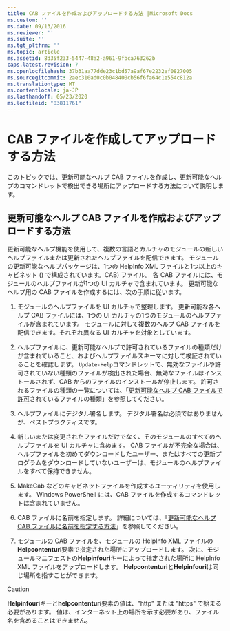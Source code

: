 ```yaml
---
title: CAB ファイルを作成およびアップロードする方法 |Microsoft Docs
ms.custom: ''
ms.date: 09/13/2016
ms.reviewer: ''
ms.suite: ''
ms.tgt_pltfrm: ''
ms.topic: article
ms.assetid: 8d35f233-5447-48a2-a961-9fbca763262b
caps.latest.revision: 7
ms.openlocfilehash: 37b31aa77dde23c1bd57a9af67e2232ef0827005
ms.sourcegitcommit: 2aec310ad0c0b048400cb56f6fa64c1e554c812a
ms.translationtype: MT
ms.contentlocale: ja-JP
ms.lasthandoff: 05/23/2020
ms.locfileid: "83811761"
---
```

# <a name="how-to-create-and-upload-cab-files"></a>CAB ファイルを作成してアップロードする方法

このトピックでは、更新可能なヘルプ CAB ファイルを作成し、更新可能なヘルプのコマンドレットで検出できる場所にアップロードする方法について説明します。

## <a name="how-to-create-and-upload-updatable-help-cab-files"></a>更新可能なヘルプ CAB ファイルを作成およびアップロードする方法

更新可能なヘルプ機能を使用して、複数の言語とカルチャのモジュールの新しいヘルプファイルまたは更新されたヘルプファイルを配信できます。 モジュールの更新可能なヘルプパッケージは、1つの HelpInfo XML ファイルと1つ以上のキャビネット () で構成されています。CAB) ファイル。 各 CAB ファイルには、モジュールのヘルプファイルが1つの UI カルチャで含まれています。 更新可能なヘルプ用の CAB ファイルを作成するには、次の手順に従います。

1. モジュールのヘルプファイルを UI カルチャで整理します。 更新可能な各ヘルプ CAB ファイルには、1つの UI カルチャの1つのモジュールのヘルプファイルが含まれています。 モジュールに対して複数のヘルプ CAB ファイルを配信できます。それぞれ異なる UI カルチャを対象としています。

2. ヘルプファイルに、更新可能なヘルプで許可されているファイルの種類だけが含まれていること、およびヘルプファイルスキーマに対して検証されていることを確認します。 `Update-Help`コマンドレットで、無効なファイルや許可されていない種類のファイルが検出された場合、無効なファイルはインストールされず、CAB からのファイルのインストールが停止します。 許可されるファイルの種類の一覧については、「[更新可能なヘルプ CAB ファイルで許可](./file-types-permitted-in-an-updatable-help-cab-file.md)されているファイルの種類」を参照してください。

3. ヘルプファイルにデジタル署名します。 デジタル署名は必須ではありませんが、ベストプラクティスです。

4. 新しいまたは変更されたファイルだけでなく、そのモジュールのすべてのヘルプファイルを UI カルチャに含めます。 CAB ファイルが不完全な場合は、ヘルプファイルを初めてダウンロードしたユーザー、またはすべての更新プログラムをダウンロードしていないユーザーは、モジュールのヘルプファイルをすべて保持できません。

5. MakeCab などのキャビネットファイルを作成するユーティリティを使用します。 Windows PowerShell には、CAB ファイルを作成するコマンドレットは含まれていません。

6. CAB ファイルに名前を指定します。 詳細については、「[更新可能なヘルプ CAB ファイルに名前を指定する方法](./how-to-name-an-updatable-help-cab-file.md)」を参照してください。

7. モジュールの CAB ファイルを、モジュールの HelpInfo XML ファイルの**Helpcontenturi**要素で指定された場所にアップロードします。 次に、モジュールマニフェストの**Helpinfouri**キーによって指定された場所に HelpInfo XML ファイルをアップロードします。 **Helpcontenturi**と**Helpinfouri**は同じ場所を指すことができます。

> [!CAUTION]
> **Helpinfouri**キーと**helpcontenturi**要素の値は、"http" または "https" で始まる必要があります。 値は、インターネット上の場所を示す必要があり、ファイル名を含めることはできません。
